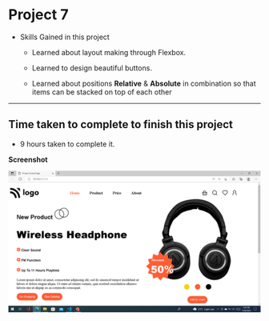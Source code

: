 # Project 7

- Skills Gained in this project

  - Learned about layout making through Flexbox.

  - Learned to design beautiful buttons.

  - Learned about positions **Relative** & **Absolute** in combination so that items can be stacked on top of each other

---

## Time taken to complete to finish this project

- 9 hours taken to complete it.

**Screenshot**

![headphones](/screenshots/headphone.png)
